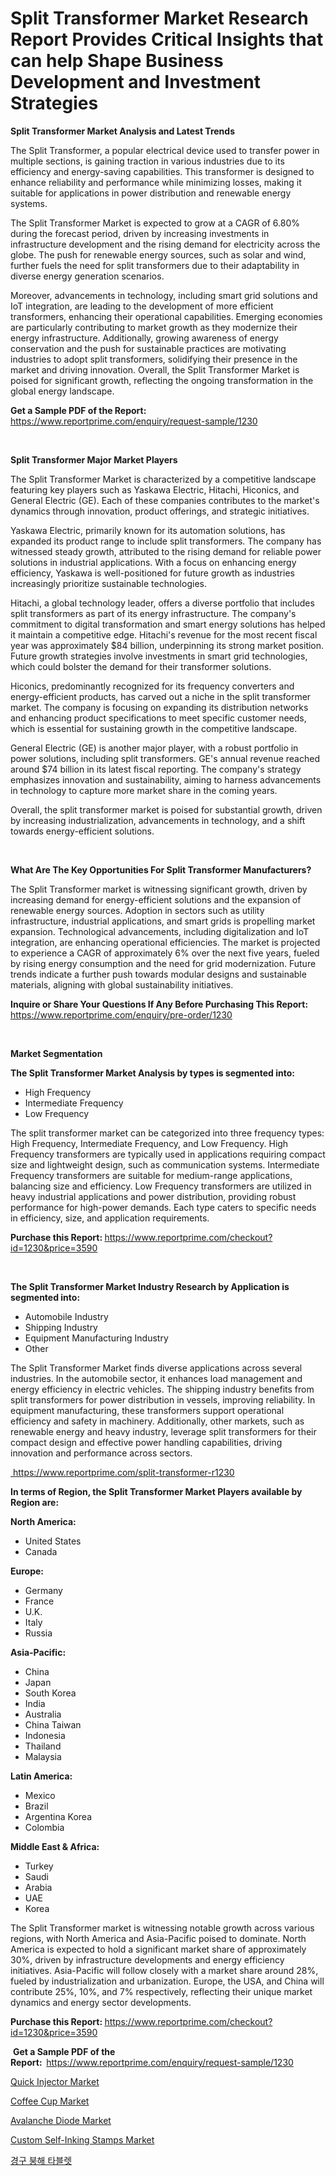 <p><h1>Split Transformer Market Research Report Provides Critical Insights that can help Shape Business Development and Investment Strategies</h1></p><p><strong>Split Transformer Market Analysis and Latest Trends</strong></p>
<p><p>The Split Transformer, a popular electrical device used to transfer power in multiple sections, is gaining traction in various industries due to its efficiency and energy-saving capabilities. This transformer is designed to enhance reliability and performance while minimizing losses, making it suitable for applications in power distribution and renewable energy systems.</p><p>The Split Transformer Market is expected to grow at a CAGR of 6.80% during the forecast period, driven by increasing investments in infrastructure development and the rising demand for electricity across the globe. The push for renewable energy sources, such as solar and wind, further fuels the need for split transformers due to their adaptability in diverse energy generation scenarios.</p><p>Moreover, advancements in technology, including smart grid solutions and IoT integration, are leading to the development of more efficient transformers, enhancing their operational capabilities. Emerging economies are particularly contributing to market growth as they modernize their energy infrastructure. Additionally, growing awareness of energy conservation and the push for sustainable practices are motivating industries to adopt split transformers, solidifying their presence in the market and driving innovation. Overall, the Split Transformer Market is poised for significant growth, reflecting the ongoing transformation in the global energy landscape.</p></p>
<p><strong>Get a Sample PDF of the Report:&nbsp;</strong> <a href="https://www.reportprime.com/enquiry/request-sample/1230">https://www.reportprime.com/enquiry/request-sample/1230</a></p>
<p>&nbsp;</p>
<p><strong>Split Transformer Major Market Players</strong></p>
<p><p>The Split Transformer Market is characterized by a competitive landscape featuring key players such as Yaskawa Electric, Hitachi, Hiconics, and General Electric (GE). Each of these companies contributes to the market's dynamics through innovation, product offerings, and strategic initiatives.</p><p>Yaskawa Electric, primarily known for its automation solutions, has expanded its product range to include split transformers. The company has witnessed steady growth, attributed to the rising demand for reliable power solutions in industrial applications. With a focus on enhancing energy efficiency, Yaskawa is well-positioned for future growth as industries increasingly prioritize sustainable technologies.</p><p>Hitachi, a global technology leader, offers a diverse portfolio that includes split transformers as part of its energy infrastructure. The company's commitment to digital transformation and smart energy solutions has helped it maintain a competitive edge. Hitachi's revenue for the most recent fiscal year was approximately $84 billion, underpinning its strong market position. Future growth strategies involve investments in smart grid technologies, which could bolster the demand for their transformer solutions.</p><p>Hiconics, predominantly recognized for its frequency converters and energy-efficient products, has carved out a niche in the split transformer market. The company is focusing on expanding its distribution networks and enhancing product specifications to meet specific customer needs, which is essential for sustaining growth in the competitive landscape.</p><p>General Electric (GE) is another major player, with a robust portfolio in power solutions, including split transformers. GE's annual revenue reached around $74 billion in its latest fiscal reporting. The company's strategy emphasizes innovation and sustainability, aiming to harness advancements in technology to capture more market share in the coming years.</p><p>Overall, the split transformer market is poised for substantial growth, driven by increasing industrialization, advancements in technology, and a shift towards energy-efficient solutions.</p></p>
<p>&nbsp;</p>
<p><strong>What Are The Key Opportunities For Split Transformer Manufacturers?</strong></p>
<p><p>The Split Transformer market is witnessing significant growth, driven by increasing demand for energy-efficient solutions and the expansion of renewable energy sources. Adoption in sectors such as utility infrastructure, industrial applications, and smart grids is propelling market expansion. Technological advancements, including digitalization and IoT integration, are enhancing operational efficiencies. The market is projected to experience a CAGR of approximately 6% over the next five years, fueled by rising energy consumption and the need for grid modernization. Future trends indicate a further push towards modular designs and sustainable materials, aligning with global sustainability initiatives.</p></p>
<p><strong>Inquire or Share Your Questions If Any Before Purchasing This Report:</strong> <a href="https://www.reportprime.com/enquiry/pre-order/1230">https://www.reportprime.com/enquiry/pre-order/1230</a></p>
<p>&nbsp;</p>
<p><strong>Market Segmentation</strong></p>
<p><strong>The Split Transformer Market Analysis by types is segmented into:</strong></p>
<p><ul><li>High Frequency</li><li>Intermediate Frequency</li><li>Low Frequency</li></ul></p>
<p><p>The split transformer market can be categorized into three frequency types: High Frequency, Intermediate Frequency, and Low Frequency. High Frequency transformers are typically used in applications requiring compact size and lightweight design, such as communication systems. Intermediate Frequency transformers are suitable for medium-range applications, balancing size and efficiency. Low Frequency transformers are utilized in heavy industrial applications and power distribution, providing robust performance for high-power demands. Each type caters to specific needs in efficiency, size, and application requirements.</p></p>
<p><strong>Purchase this Report:&nbsp;</strong><a href="https://www.reportprime.com/checkout?id=1230&price=3590">https://www.reportprime.com/checkout?id=1230&price=3590</a></p>
<p>&nbsp;</p>
<p><strong>The Split Transformer Market Industry Research by Application is segmented into:</strong></p>
<p><ul><li>Automobile Industry</li><li>Shipping Industry</li><li>Equipment Manufacturing Industry</li><li>Other</li></ul></p>
<p><p>The Split Transformer Market finds diverse applications across several industries. In the automobile sector, it enhances load management and energy efficiency in electric vehicles. The shipping industry benefits from split transformers for power distribution in vessels, improving reliability. In equipment manufacturing, these transformers support operational efficiency and safety in machinery. Additionally, other markets, such as renewable energy and heavy industry, leverage split transformers for their compact design and effective power handling capabilities, driving innovation and performance across sectors.</p></p>
<p><a href="https://www.reportprime.com/split-transformer-r1230">&nbsp;https://www.reportprime.com/split-transformer-r1230</a></p>
<p><strong>In terms of Region, the Split Transformer Market Players available by Region are:</strong></p>
<p>
    <p> <strong> North America: </strong>
        <ul>
            <li>United States</li>
            <li>Canada</li>
        </ul>
        </p> 
    <p> <strong> Europe: </strong>
        <ul>
            <li>Germany</li>
            <li>France</li>
            <li>U.K.</li>
            <li>Italy</li>
            <li>Russia</li>
        </ul>
        </p> 
    <p> <strong> Asia-Pacific: </strong>
        <ul>
            <li>China</li>
            <li>Japan</li>
            <li>South Korea</li>
            <li>India</li>
            <li>Australia</li>
            <li>China Taiwan</li>
            <li>Indonesia</li>
            <li>Thailand</li>
            <li>Malaysia</li>
        </ul>
        </p> 
    <p> <strong> Latin America: </strong>
        <ul>
            <li>Mexico</li>
            <li>Brazil</li>
            <li>Argentina Korea</li>
            <li>Colombia</li>
        </ul>
        </p> 
    <p> <strong> Middle East & Africa: </strong>
        <ul>
            <li>Turkey</li>
            <li>Saudi</li>
            <li>Arabia</li>
            <li>UAE</li>
            <li>Korea</li>
        </ul>
    </p>
    </p>
<p><p>The Split Transformer market is witnessing notable growth across various regions, with North America and Asia-Pacific poised to dominate. North America is expected to hold a significant market share of approximately 30%, driven by infrastructure developments and energy efficiency initiatives. Asia-Pacific will follow closely with a market share around 28%, fueled by industrialization and urbanization. Europe, the USA, and China will contribute 25%, 10%, and 7% respectively, reflecting their unique market dynamics and energy sector developments.</p></p>
<p><strong>Purchase this Report: </strong><a href="https://www.reportprime.com/checkout?id=1230&price=3590">https://www.reportprime.com/checkout?id=1230&price=3590</a></p>
<p>&nbsp;<strong>Get a Sample PDF of the Report:&nbsp;&nbsp;</strong><a href="https://www.reportprime.com/enquiry/request-sample/1230">https://www.reportprime.com/enquiry/request-sample/1230</a></p>
<p><strong></strong></p>
<p><p><a href="https://issuu.com/reportprime-2/docs/quick-injector-market-size-2030.ppt_44859057aeebbf">Quick Injector Market</a></p><p><a href="https://www.linkedin.com/pulse/global-coffee-cup-market-status-2024-2031-forecast-region-jqfpf?trackingId=s8%2FpmdwXTSKDDyqrwxvbwg%3D%3D">Coffee Cup Market</a></p><p><a href="https://github.com/RickHolmes3/Market-Research-Report-List-6/blob/main/avalanche-diode-market.md">Avalanche Diode Market</a></p><p><a href="https://issuu.com/reportprime-2/docs/custom-self-inking-stamps-market-si_2b0b5e53b1debb">Custom Self-Inking Stamps Market</a></p><p><a href="https://medium.com/@nargishussain12/2024%EB%85%84%EB%B6%80%ED%84%B0-2031%EB%85%84%EA%B9%8C%EC%A7%80%EC%9D%98-%EA%B5%AC%EA%B0%95%EC%9A%A9-%ED%95%B4%EC%A0%9C-%EC%A0%95%EC%A0%9C-%EC%8B%9C%EC%9E%A5-%EC%A0%90%EC%9C%A0%EC%9C%A8-%EB%B0%8F-%EA%B2%BD%EC%9F%81-%EA%B5%AC%EB%8F%84%EC%97%90-%EB%8C%80%ED%95%9C-%ED%86%B5%EC%B0%B0%EB%A0%A5-d92c8943bd98">경구 붕해 타블렛</a></p></p>